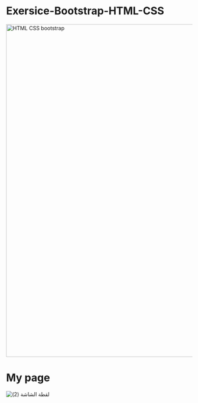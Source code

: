 # Exersice-Bootstrap-HTML-CSS

<img width="897" alt="HTML   CSS   bootstrap" src="https://user-images.githubusercontent.com/92260175/187413298-c57896c0-62c8-4302-bb9e-08a8437b7c8b.png">

# My page

![‏‏لقطة الشاشة (2)](https://user-images.githubusercontent.com/52765342/187439831-b5227d61-2737-4e04-99e8-b8499410ce88.png)
